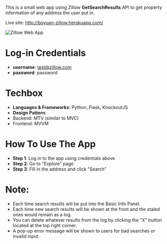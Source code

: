 This is a small web app using Zillow **GetSearchResults** API to get property information of any address the user put in. 

Live site: http://boyuan-zillow.herokuapp.com/

![Zillow Web App](http://i781.photobucket.com/albums/yy93/Jason__Yuan/fdsafsdfa_zps5ywakm12.gif)

# Log-in Credentials
* **username**: test@zillow.com
* **password**: password

# Techbox
* **Languages & Frameworks**: Python, Flask, KnockoutJS
* **Design Pattern**: 
 * Backend: MTV (similar to MVC)
 * Frontend: MVVM

# How To Use The App
* **Step 1**: Log in to the app using credentials above
* **Step 2**: Go to "Explore" page
* **Step 3**: Fill in the address and click "Search"

# Note:
 * Each time search results will be put into the Basic Info Panel.
 * Each time new search results will be shown at the front and the staled ones would remain as a log.
 * You can delete whatever results from the log by clicking the "X" button located at the top right corner.
 * A pop-up error message will be shown to users for bad searches or invalid input.